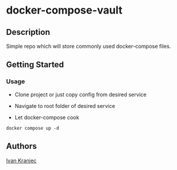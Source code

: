 # docker-compose-vault

## Description

Simple repo which will store commonly used docker-compose files.

## Getting Started

### Usage

* Clone project or just copy config from desired service

* Navigate to root folder of desired service

* Let docker-compose cook
```
docker compose up -d
```

## Authors

[Ivan Kranjec](https://www.linkedin.com/in/ivan-kranjec-96352a1b7)